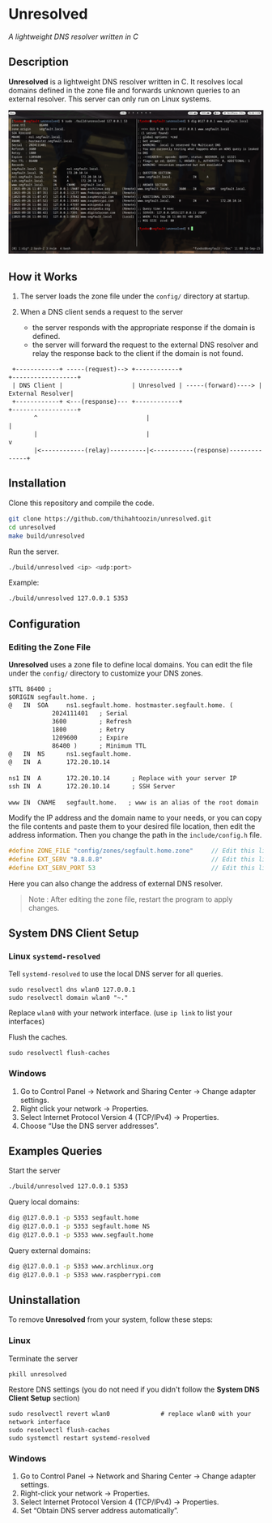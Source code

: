 # Unresolved
*A lightweight DNS resolver written in C*

## Description
**Unresolved** is a lightweight DNS resolver written in C. It  resolves local domains defined in the zone file and forwards unknown queries to an external resolver. This server can only run on Linux systems.

![image](images/unresolved.png)

## How it Works

1. The server loads the zone file under the `config/` directory at startup.

2. When a DNS client sends a request to the server
	- the server responds with the appropriate response if the domain is defined.
	- the server will forward the request to the external DNS resolver and relay the response back to the client if the domain is not found.


```                 
 +------------+ -----(request)--> +------------+                     +------------------+
 | DNS Client |                   | Unresolved | -----(forward)----> | External Resolver|
 +------------+ <---(response)--- +------------+                     +------------------+
       ^                              |                                    |
       |                              |                                    v
       |<------------(relay)----------|<-----------(response)--------------+
```


## Installation
Clone this repository and compile the code.
```bash
git clone https://github.com/thihahtoozin/unresolved.git
cd unresolved
make build/unresolved
```
Run the server.
```bash
./build/unresolved <ip> <udp:port>
```
Example:
```bash
./build/unresolved 127.0.0.1 5353
```

## Configuration
### Editing the Zone File
**Unresolved** uses a zone file to define local domains. You can edit the file under the `config/` directory to customize your DNS zones.

```zone
$TTL 86400 ;
$ORIGIN segfault.home. ;
@   IN  SOA     ns1.segfault.home. hostmaster.segfault.home. (
            2024111401   ; Serial
            3600         ; Refresh
            1800         ; Retry
            1209600      ; Expire
            86400 )      ; Minimum TTL
@   IN  NS      ns1.segfault.home.
@   IN  A       172.20.10.14

ns1 IN  A       172.20.10.14      ; Replace with your server IP
ssh IN	A	    172.20.10.14      ; SSH Server

www IN  CNAME   segfault.home.   ; www is an alias of the root domain

```

Modify the IP address and the domain name to your needs, or you can copy the file contents and paste them to your desired file location, then edit the address information.
Then you change the path in the `include/config.h` file.

```c
#define ZONE_FILE "config/zones/segfault.home.zone"     // Edit this line for changing the zone file path
#define EXT_SERV "8.8.8.8"                              // Edit this line for changing external server IP
#define EXT_SERV_PORT 53                                // Edit this line for changing external server PORT 
```
Here you can also change the address of external DNS resolver.

> Note : After editing the zone file, restart the program to apply changes.

## System DNS Client Setup

### Linux `systemd-resolved`
Tell `systemd-resolved` to use the local DNS server for all queries.
```
sudo resolvectl dns wlan0 127.0.0.1
sudo resolvectl domain wlan0 "~."
```

Replace `wlan0` with your network interface. (use `ip link` to list your interfaces)

Flush the caches.
```
sudo resolvectl flush-caches
```

### Windows
1. Go to Control Panel → Network and Sharing Center → Change adapter settings.
2. Right click your network → Properties.
3. Select Internet Protocol Version 4 (TCP/IPv4) → Properties.
4. Choose “Use the DNS server addresses”.

## Examples Queries

Start the server
```bash
./build/unresolved 127.0.0.1 5353
```

Query local domains:
```bash
dig @127.0.0.1 -p 5353 segfault.home
dig @127.0.0.1 -p 5353 segfault.home NS
dig @127.0.0.1 -p 5353 www.segfault.home
```

Query external domains:
```bash
dig @127.0.0.1 -p 5353 www.archlinux.org
dig @127.0.0.1 -p 5353 www.raspberrypi.com
```

## Uninstallation
To remove **Unresolved** from your system, follow these steps:

### Linux
Terminate the server
```
pkill unresolved
```

Restore DNS settings (you do not need if you didn't follow the **System DNS Client Setup** section)
```
sudo resolvectl revert wlan0              # replace wlan0 with your network interface
sudo resolvectl flush-caches
sudo systemctl restart systemd-resolved
```

### Windows
1. Go to Control Panel → Network and Sharing Center → Change adapter settings.
2. Right-click your network → Properties.
3. Select Internet Protocol Version 4 (TCP/IPv4) → Properties.
4. Set “Obtain DNS server address automatically”.

